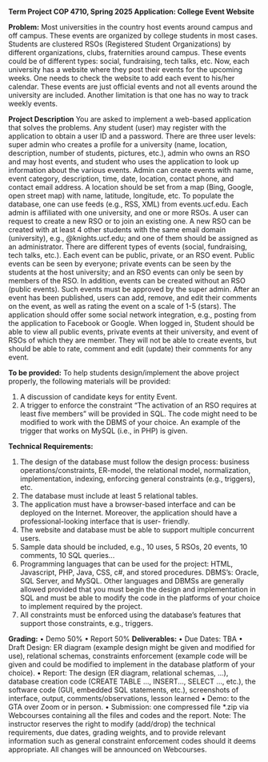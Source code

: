 **Term Project
COP 4710, Spring 2025
Application: College Event Website**

**Problem:**
Most universities in the country host events around campus and off campus. These events are
organized by college students in most cases. Students are clustered RSOs (Registered Student
Organizations) by different organizations, clubs, fraternities around campus. These events could
be of different types: social, fundraising, tech talks, etc. Now, each university has a website
where they post their events for the upcoming weeks. One needs to check the website to add
each event to his/her calendar. These events are just official events and not all events around
the university are included. Another limitation is that one has no way to track weekly events.

**Project Description**
You are asked to implement a web-based application that solves the problems. Any student
(user) may register with the application to obtain a user ID and a password. There are three
user levels: super admin who creates a profile for a university (name, location, description,
number of students, pictures, etc.), admin who owns an RSO and may host events, and student
who uses the application to look up information about the various events.
Admin can create events with name, event category, description, time, date, location, contact
phone, and contact email address. A location should be set from a map (Bing, Google, open
street map) with name, latitude, longitude, etc. To populate the database, one can use feeds
(e.g., RSS, XML) from events.ucf.edu. Each admin is affiliated with one university, and one or
more RSOs. A user can request to create a new RSO or to join an existing one. A new RSO can
be created with at least 4 other students with the same email domain (university), e.g.,
@knights.ucf.edu; and one of them should be assigned as an administrator.
There are different types of events (social, fundraising, tech talks, etc.). Each event can be public,
private, or an RSO event. Public events can be seen by everyone; private events can be seen by
the students at the host university; and an RSO events can only be seen by members of the RSO.
In addition, events can be created without an RSO (public events). Such events must be
approved by the super admin. After an event has been published, users can add, remove, and
edit their comments on the event, as well as rating the event on a scale of 1-5 (stars). The
application should offer some social network integration, e.g., posting from the application to
Facebook or Google.
When logged in, Student should be able to view all public events, private events at their
university, and event of RSOs of which they are member. They will not be able to create
events, but should be able to rate, comment and edit (update) their comments for any
event.

**To be provided:**
To help students design/implement the above project properly, the following materials will be
provided:
1. A discussion of candidate keys for entity Event.
2. A trigger to enforce the constraint “The activation of an RSO requires at least five
members” will be provided in SQL. The code might need to be modified to work with the
DBMS of your choice. An example of the trigger that works on MySQL (i.e., in PHP) is
given.

**Technical Requirements:**
1. The design of the database must follow the design process: business
operations/constraints, ER-model, the relational model, normalization, implementation,
indexing, enforcing general constraints (e.g., triggers), etc.
2. The database must include at least 5 relational tables.
3. The application must have a browser-based interface and can be deployed on the Internet.
Moreover, the application should have a professional-looking interface that is user-
friendly.
4. The website and database must be able to support multiple concurrent users.
5. Sample data should be included, e.g., 10 uses, 5 RSOs, 20 events, 10 comments, 10 SQL
queries...
6. Programming languages that can be used for the project: HTML, Javascript, PHP, Java, CSS,
c#, and stored procedures. DBMS’s: Oracle, SQL Server, and MySQL. Other languages and
DBMSs are generally allowed provided that you must begin the design and
implementation in SQL and must be able to modify the code in the platforms of your
choice to implement required by the project.
7. All constraints must be enforced using the database’s features that support those
constraints, e.g., triggers.

**Grading:**
• Demo 50%
• Report 50%
**Deliverables:**
• Due Dates: TBA
• Draft Design: ER diagram (example design might be given and modified for use),
relational schemas, constraints enforcement (example code will be given and could be
modified to implement in the database platform of your choice).
• Report: The design (ER diagram, relational schemas, ...), database creation code (CREATE
TABLE ..., INSERT..., SELECT ..., etc.), the software code (GUI, embedded SQL statements,
etc.), screenshots of interface, output, comments/observations, lesson learned
• Demo: to the GTA over Zoom or in person.
• Submission: one compressed file *.zip via Webcourses containing all the files and codes
and the report.
Note:
The instructor reserves the right to modify (add/drop) the technical requirements, due
dates, grading weights, and to provide relevant information such as general constraint
enforcement codes should it deems appropriate. All changes will be announced on Webcourses.

